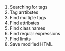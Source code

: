 1. Searching for tags
3. Tag arrtibutes
4. Find multiple tags
5. Find attributes
6. Find class names
7. Find reqular expressions
8. Find limits
9. Save modified HTML
